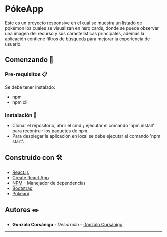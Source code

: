 # PókeApp

Este es un proyecto responsive en el cual se muestra un listado de pokémon los cuales se visualizan en hero cards, donde se puede observar una imagen del recurso y sus caracteristicas principales, además la aplicación contiene filtros de búsqueda para mejorar la experiencia de usuario.

## Comenzando 🚀

### Pre-requisitos 📋

Se debe tener instalado:
* npm
* npm cli

### Instalación 🔧

* Clonar el repositorio, abrir el cmd y ejecutar el comando 'npm install' para recontruir los paquetes de npm.
* Para desplegar la aplicación en local se debe ejecutar el comando 'npm start'.

## Construido con 🛠️

* [React.js](https://es.reactjs.org/)
* [Create React App](https://create-react-app.dev/)
* [NPM](https://www.npmjs.com/) - Manejador de dependencias
* [Bootstrap](https://getbootstrap.com)
* [Pokeapi](https://pokeapi.co/)

## Autores ✒️

* **Gonzalo Corsánigo** - *Desarrollo* - [Gonzalo Corsánigo](https://github.com/Gonzalo61)



---

